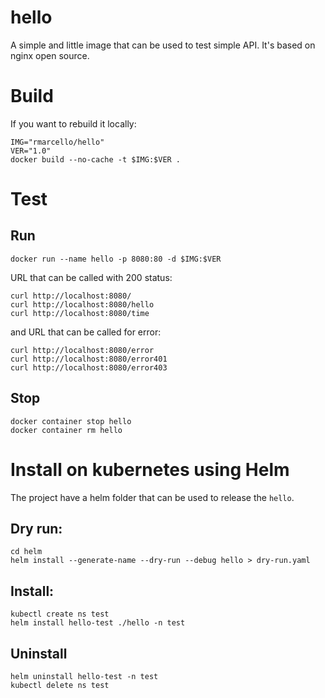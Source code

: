 # hello
A simple and little image that can be used to test simple API.
It's based on nginx open source.

# Build
If you want to rebuild it locally:
```
IMG="rmarcello/hello"
VER="1.0"
docker build --no-cache -t $IMG:$VER .
```

# Test
## Run
```
docker run --name hello -p 8080:80 -d $IMG:$VER
```

URL that can be called with 200 status:
```
curl http://localhost:8080/
curl http://localhost:8080/hello
curl http://localhost:8080/time
```

and URL that can be called for error:
```
curl http://localhost:8080/error
curl http://localhost:8080/error401
curl http://localhost:8080/error403
```


## Stop
```
docker container stop hello
docker container rm hello
```

# Install on kubernetes using Helm
The project have a helm folder that can be used to release the `hello`.


## Dry run:
```
cd helm
helm install --generate-name --dry-run --debug hello > dry-run.yaml
```

## Install:
```
kubectl create ns test
helm install hello-test ./hello -n test
```

## Uninstall
```
helm uninstall hello-test -n test
kubectl delete ns test
```

